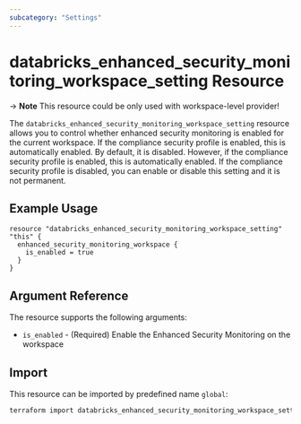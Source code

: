 ```yaml
---
subcategory: "Settings"
---
```


# databricks_enhanced_security_monitoring_workspace_setting Resource

-> **Note** This resource could be only used with workspace-level provider!

The `databricks_enhanced_security_monitoring_workspace_setting` resource allows you to control whether enhanced security monitoring 
is enabled for the current workspace. If the compliance security profile is enabled, this is automatically enabled. By default, 
it is disabled. However, if the compliance security profile is enabled, this is automatically enabled. If the compliance security 
profile is disabled, you can enable or disable this setting and it is not permanent.

## Example Usage

```hcl
resource "databricks_enhanced_security_monitoring_workspace_setting" "this" {
  enhanced_security_monitoring_workspace {
    is_enabled = true
  }
}
```

## Argument Reference

The resource supports the following arguments:

* `is_enabled` - (Required) Enable the Enhanced Security Monitoring on the workspace

## Import

This resource can be imported by predefined name `global`:

```bash
terraform import databricks_enhanced_security_monitoring_workspace_setting.this global
```